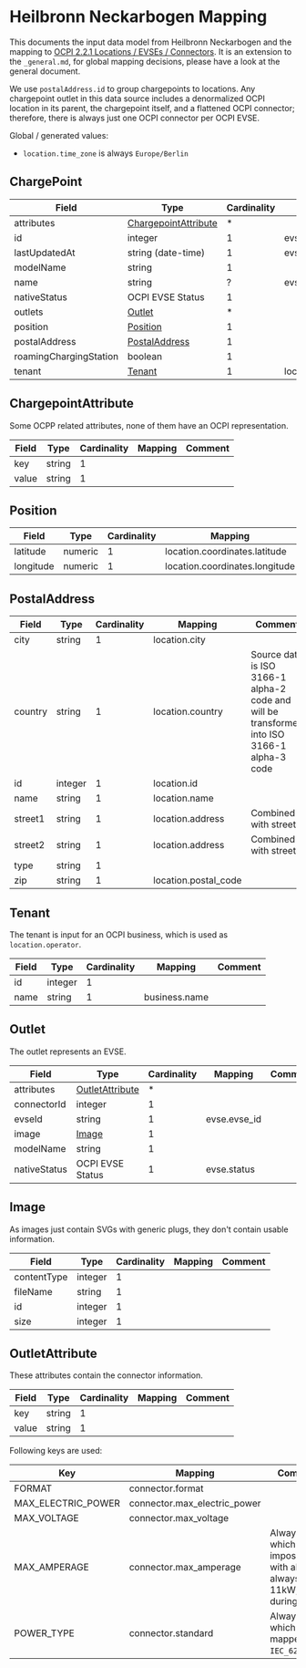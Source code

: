 # Heilbronn Neckarbogen Mapping

This documents the input data model from Heilbronn Neckarbogen and the mapping to
[OCPI 2.2.1 Locations / EVSEs / Connectors](https://github.com/ocpi/ocpi/blob/release-2.2.1-bugfixes/mod_locations.asciidoc#131-location-object). It is an extension to the `_general.md`, for global mapping
decisions, please have a look at the general document.

We use `postalAddress.id` to group chargepoints to locations. Any chargepoint outlet in this data source includes a
denormalized OCPI location in its parent, the chargepoint itself, and a flattened OCPI connector; therefore, there is
always just one OCPI connector per OCPI EVSE.

Global / generated values:

* `location.time_zone` is always `Europe/Berlin`

## ChargePoint

| Field                  | Type                                          | Cardinality | Mapping           | Comment |
|------------------------|-----------------------------------------------|-------------|-------------------|---------|
| attributes             | [ChargepointAttribute](#ChargepointAttribute) | *           |                   |         |
| id                     | integer                                       | 1           | evse.uid          |         |
| lastUpdatedAt          | string (date-time)                            | 1           | evse.last_updated |         |
| modelName              | string                                        | 1           |                   |         |
| name                   | string                                        | ?           | evse.directions   |         |
| nativeStatus           | OCPI EVSE Status                              | 1           |                   |         |
| outlets                | [Outlet](#Outlet)                             | *           |                   |         |
| position               | [Position](#Position)                         | 1           |                   |         |
| postalAddress          | [PostalAddress](#PostalAddress)               | 1           |                   |         |
| roamingChargingStation | boolean                                       | 1           |                   |         |
| tenant                 | [Tenant](#Tenant)                             | 1           | location.operator |         |


## ChargepointAttribute

Some OCPP related attributes, none of them have an OCPI representation.

| Field         | Type               | Cardinality | Mapping | Comment |
|---------------|--------------------|-------------|---------|---------|
| key           | string             | 1           |         |         |
| value         | string             | 1           |         |         |


## Position

| Field     | Type     | Cardinality | Mapping                        | Comment |
|-----------|----------|-------------|--------------------------------|---------|
| latitude  | numeric  | 1           | location.coordinates.latitude  |         |
| longitude | numeric  | 1           | location.coordinates.longitude |         |


## PostalAddress

| Field   | Type    | Cardinality | Mapping              | Comment                                                                                     |
|---------|---------|-------------|----------------------|---------------------------------------------------------------------------------------------|
| city    | string  | 1           | location.city        |                                                                                             |
| country | string  | 1           | location.country     | Source data is ISO 3166-1 alpha-2 code and will be transformed into ISO 3166-1 alpha-3 code |
| id      | integer | 1           | location.id          |                                                                                             |
| name    | string  | 1           | location.name        |                                                                                             |
| street1 | string  | 1           | location.address     | Combined with street2                                                                       |
| street2 | string  | 1           | location.address     | Combined with street1                                                                       |
| type    | string  | 1           |                      |                                                                                             |
| zip     | string  | 1           | location.postal_code |                                                                                             |


## Tenant

The tenant is input for an OCPI business, which is used as `location.operator`.

| Field | Type    | Cardinality | Mapping       | Comment |
|-------|---------|-------------|---------------|---------|
| id    | integer | 1           |               |         |
| name  | string  | 1           | business.name |         |


## Outlet

The outlet represents an EVSE.

| Field        | Type                                | Cardinality | Mapping      | Comment |
|--------------|-------------------------------------|-------------|--------------|---------|
| attributes   | [OutletAttribute](#OutletAttribute) | *           |              |         |
| connectorId  | integer                             | 1           |              |         |
| evseId       | string                              | 1           | evse.evse_id |         |
| image        | [Image](#Image)                     | 1           |              |         |
| modelName    | string                              | 1           |              |         |
| nativeStatus | OCPI EVSE Status                    | 1           | evse.status  |         |


## Image

As images just contain SVGs with generic plugs, they don't contain usable information.

| Field       | Type    | Cardinality | Mapping | Comment |
|-------------|---------|-------------|---------|---------|
| contentType | integer | 1           |         |         |
| fileName    | string  | 1           |         |         |
| id          | integer | 1           |         |         |
| size        | integer | 1           |         |         |


## OutletAttribute

These attributes contain the connector information.

| Field         | Type               | Cardinality | Mapping | Comment |
|---------------|--------------------|-------------|---------|---------|
| key           | string             | 1           |         |         |
| value         | string             | 1           |         |         |

Following keys are used:

| Key                | Mapping                      | Comment                                                                    |
|--------------------|------------------------------|----------------------------------------------------------------------------|
| FORMAT             | connector.format             |                                                                            |
| MAX_ELECTRIC_POWER | connector.max_electric_power |                                                                            |
| MAX_VOLTAGE        | connector.max_voltage        |                                                                            |
| MAX_AMPERAGE       | connector.max_amperage       | Always 32A, which is impossible with also always 11kW, fixed during import |
| POWER_TYPE         | connector.standard           | Always `AC3`, which is mapped to `IEC_62196_T2`.                           |
